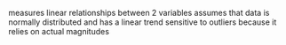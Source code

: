 measures linear relationships between 2 variables 
assumes that data is normally distributed and has a linear trend 
sensitive to outliers because it relies on actual magnitudes